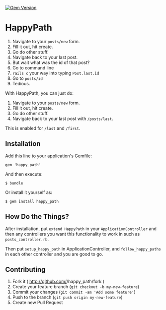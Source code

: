 [![Gem Version](https://badge.fury.io/rb/happy_path.svg)](http://badge.fury.io/rb/happy_path)
# HappyPath

1. Navigate to your `posts/new` form.
2. Fill it out, hit create.
3. Go do other stuff.
4. Navigate back to your last post.
5. But wait what was the id of that post?
6. Go to command line
7. `rails c` your way into typing `Post.last.id`
8. Go to `posts/id`
9. Tedious.

With HappyPath, you can just do:

1. Navigate to your `posts/new` form.
2. Fill it out, hit create.
3. Go do other stuff.
4. Navigate back to your last post with `/posts/last`.

This is enabled for `/last` and `/first`.

## Installation

Add this line to your application's Gemfile:

    gem 'happy_path'

And then execute:

    $ bundle

Or install it yourself as:

    $ gem install happy_path

## How Do the Things?

After installation, put `extend HappyPath` in your `ApplicationController` and then any controllers you want this functionality to work in such as `posts_controller.rb`.

Then put `setup_happy_path` in ApplicationController, and `follow_happy_paths` in each other controller and you are good to go.

## Contributing

1. Fork it ( http://github.com/<my-github-username>/happy_path/fork )
2. Create your feature branch (`git checkout -b my-new-feature`)
3. Commit your changes (`git commit -am 'Add some feature'`)
4. Push to the branch (`git push origin my-new-feature`)
5. Create new Pull Request
